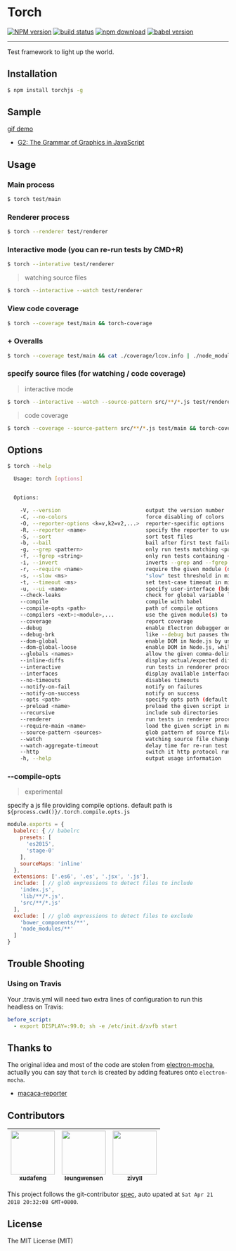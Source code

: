 # Torch

[![NPM version][npm-image]][npm-url] [![build status][travis-image]][travis-url] [![npm download][download-image]][download-url] [![babel version][babel-image]][babel-url]

[npm-image]: https://img.shields.io/npm/v/torchjs.svg?style=flat-square
[npm-url]: https://npmjs.org/package/torchjs
[travis-image]: https://img.shields.io/travis/macacajs/torchjs.svg?style=flat-square
[travis-url]: https://travis-ci.org/macacajs/torchjs
[download-image]: https://img.shields.io/npm/dm/torchjs.svg?style=flat-square
[download-url]: https://npmjs.org/package/torchjs
[babel-image]: https://img.shields.io/badge/babel-7-green.svg?style=flat-square
[babel-url]: https://vuejs.org/

---

Test framework to light up the world.

## Installation

```bash
$ npm install torchjs -g
```

## Sample

[gif demo](http://wx4.sinaimg.cn/large/6d308bd9gy1fiw8er0a5eg20zc0k0he0.gif)

- [G2: The Grammar of Graphics in JavaScript](//github.com/antvis/g2)

## Usage

### Main process

```bash
$ torch test/main
```

### Renderer process

```bash
$ torch --renderer test/renderer
```

### Interactive mode (you can re-run tests by CMD+R)

```bash
$ torch --interative test/renderer
```

> watching source files

```bash
$ torch --interactive --watch test/renderer
```

### View code coverage

```bash
$ torch --coverage test/main && torch-coverage
```

### + Overalls

```bash
$ torch --coverage test/main && cat ./coverage/lcov.info | ./node_modules/coveralls/bin/coveralls.js && rm -rf ./coverage
```

### specify source files (for watching / code coverage)

> interactive mode

```bash
$ torch --interactive --watch --source-pattern src/**/*.js test/renderer
```

> code coverage

```bash
$ torch --coverage --source-pattern src/**/*.js test/main && torch-coverage
```

## Options

```bash
$ torch --help

  Usage: torch [options]


  Options:

    -V, --version                           output the version number
    -C, --no-colors                         force disabling of colors
    -O, --reporter-options <k=v,k2=v2,...>  reporter-specific options
    -R, --reporter <name>                   specify the reporter to use (default: spec)
    -S, --sort                              sort test files
    -b, --bail                              bail after first test failure
    -g, --grep <pattern>                    only run tests matching <pattern>
    -f, --fgrep <string>                    only run tests containing <string>
    -i, --invert                            inverts --grep and --fgrep matches
    -r, --require <name>                    require the given module (default: )
    -s, --slow <ms>                         "slow" test threshold in milliseconds [75]
    -t, --timeout <ms>                      set test-case timeout in milliseconds [2000]
    -u, --ui <name>                         specify user-interface (bdd|tdd|exports) (default: bdd)
    --check-leaks                           check for global variable leaks
    --compile                               compile with babel
    --compile-opts <path>                   path of compile options
    --compilers <ext>:<module>,...          use the given module(s) to compile files (default: )
    --coverage                              report coverage
    --debug                                 enable Electron debugger on port [5858]; for --renderer tests show window and dev-tools
    --debug-brk                             like --debug but pauses the script on the first line
    --dom-global                            enable DOM in Node.js by using jsdom-global
    --dom-global-loose                      enable DOM in Node.js, while window can be modified
    --globals <names>                       allow the given comma-delimited global [names] (default: )
    --inline-diffs                          display actual/expected differences inline within each string
    --interactive                           run tests in renderer process in a visible window that can be reloaded to re-run tests
    --interfaces                            display available interfaces
    --no-timeouts                           disables timeouts
    --notify-on-fail                        notify on failures
    --notify-on-success                     notify on success
    --opts <path>                           specify opts path (default: test/mocha.opts)
    --preload <name>                        preload the given script in renderer process (default: )
    --recursive                             include sub directories
    --renderer                              run tests in renderer process
    --require-main <name>                   load the given script in main process before executing tests (default: )
    --source-pattern <sources>              glob pattern of source files (default: index.js,lib/**/*.js,src/**/*.js)
    --watch                                 watching source file changes
    --watch-aggregate-timeout               delay time for re-run test cases after files changed
    --http                                  switch it http protocol runtime
    -h, --help                              output usage information
```

### --compile-opts <path>

> experimental

specify a js file providing compile options. default path is `${process.cwd()}/.torch.compile.opts.js`

```javascript
module.exports = {
  babelrc: { // babelrc
    presets: [
      'es2015',
      'stage-0'
    ],
    sourceMaps: 'inline'
  },
  extensions: ['.es6', '.es', '.jsx', '.js'],
  include: [ // glob expressions to detect files to include
    'index.js',
    'lib/**/*.js',
    'src/**/*.js'
  ],
  exclude: [ // glob expressions to detect files to exclude
    'bower_components/**',
    'node_modules/**'
  ]
}
```

## Trouble Shooting

### Using on Travis

Your .travis.yml will need two extra lines of configuration to run this headless on Travis:

```yaml
before_script:
  - export DISPLAY=:99.0; sh -e /etc/init.d/xvfb start
```

## Thanks to

The original idea and most of the code are stolen from [electron-mocha](//github.com/jprichardson/electron-mocha), actually you can say that `torch` is created by adding features onto `electron-mocha`.

- [macaca-reporter](//github.com/macacajs/macaca-reporter)

<!-- GITCONTRIBUTOR_START -->

## Contributors

|[<img src="https://avatars1.githubusercontent.com/u/1011681?v=4" width="100px;"/><br/><sub><b>xudafeng</b></sub>](https://github.com/xudafeng)<br/>|[<img src="https://avatars1.githubusercontent.com/u/1655789?v=4" width="100px;"/><br/><sub><b>leungwensen</b></sub>](https://github.com/leungwensen)<br/>|[<img src="https://avatars1.githubusercontent.com/u/11460601?v=4" width="100px;"/><br/><sub><b>zivyll</b></sub>](https://github.com/zivyll)<br/>
| :---: | :---: | :---: |


This project follows the git-contributor [spec](https://github.com/xudafeng/git-contributor), auto upated at `Sat Apr 21 2018 20:32:08 GMT+0800`.

<!-- GITCONTRIBUTOR_END -->

## License

The MIT License (MIT)
